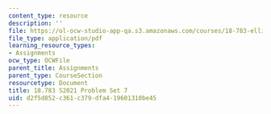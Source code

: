 ```yaml
---
content_type: resource
description: ''
file: https://ol-ocw-studio-app-qa.s3.amazonaws.com/courses/18-783-elliptic-curves-spring-2021/d2f5d852c361c379dfa419601310be45_MIT18_783S21_PS7.pdf
file_type: application/pdf
learning_resource_types:
- Assignments
ocw_type: OCWFile
parent_title: Assignments
parent_type: CourseSection
resourcetype: Document
title: 18.783 S2021 Problem Set 7
uid: d2f5d852-c361-c379-dfa4-19601310be45
---
```

